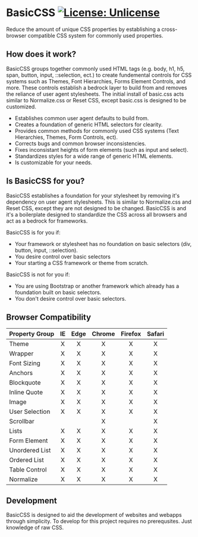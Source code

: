 # BasicCSS [![License: Unlicense](https://img.shields.io/badge/license-Unlicense-blue.svg)](http://unlicense.org/)
Reduce the amount of unique CSS properties by establishing a cross-browser compatible CSS system for commonly used properties.

## How does it work?
BasicCSS groups together commonly used HTML tags (e.g. body, h1, h5, span, button, input, ::selection, ect.) to create fundemental controls for CSS systems such as Themes, Font Hierarchies, Forms Element Controls, and more. These controls establish a bedrock layer to build from and removes the reliance of user agent stylesheets. The initial install of basic.css acts similar to Normalize.css or Reset CSS, except basic.css is designed to be customized.

* Establishes common user agent defaults to build from.
* Creates a foundation of generic HTML selectors for clearity.
* Provides common methods for commonly used CSS systems (Text Hierarchies, Themes, Form Controls, ect).
* Corrects bugs and common browser inconsistencies.
* Fixes inconsistant heights of form elements (such as input and select).
* Standardizes styles for a wide range of generic HTML elements.
* Is customizable for your needs.

## Is BasicCSS for you?
BasicCSS establishes a foundation for your stylesheet by removing it's dependency on user agent stylesheets. This is similar to Normalize.css and Reset CSS, except they are not designed to be changed. BasicCSS is and it's a boilerplate designed to standardize the CSS across all browsers and act as a bedrock for frameworks.

BasicCSS is for you if:
* Your framework or stylesheet has no foundation on basic selectors (div, button, input, ::selection).
* You desire control over basic selectors
* Your starting a CSS framework or theme from scratch.

BasicCSS is not for you if:
* You are using Bootstrap or another framework which already has a foundation built on basic selectors.
* You don't desire control over basic selectors.

## Browser Compatibility
| Property Group | IE | Edge | Chrome | Firefox | Safari |
|:-------------- |:--:|:----:|:------:|:-------:|:------:|
| Theme          |X   |X     |X       |X        |X       |
| Wrapper        |X   |X     |X       |X        |X       |
| Font Sizing    |X   |X     |X       |X        |X       |
| Anchors        |X   |X     |X       |X        |X       |
| Blockquote     |X   |X     |X       |X        |X       |
| Inline Quote   |X   |X     |X       |X        |X       |
| Image          |X   |X     |X       |X        |X       |
| User Selection |X   |X     |X       |X        |X       |
| Scrollbar      |    |      |X       |         |X       |
| Lists          |X   |X     |X       |X        |X       |
| Form Element   |X   |X     |X       |X        |X       |
| Unordered List |X   |X     |X       |X        |X       |
| Ordered List   |X   |X     |X       |X        |X       |
| Table Control  |X   |X     |X       |X        |X       |
| Normalize      |X   |X     |X       |X        |X       |

## Development
BasicCSS is designed to aid the development of websites and webapps through simplicity. To develop for this project requires no prerequsites. Just knowledge of raw CSS.
